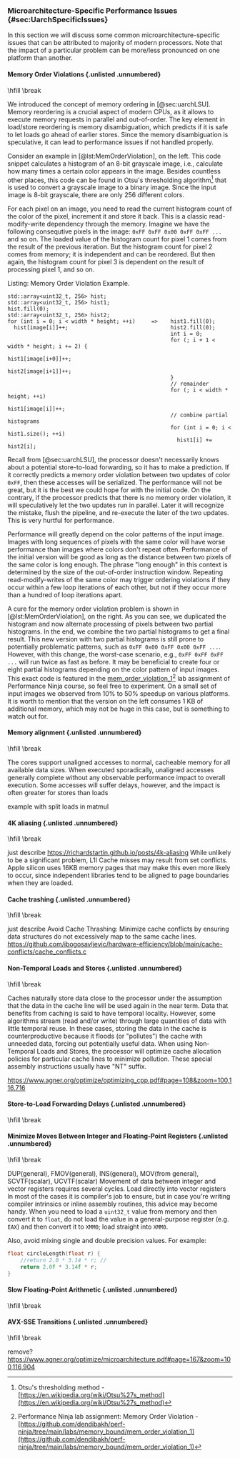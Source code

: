 ### Microarchitecture-Specific Performance Issues {#sec:UarchSpecificIssues}

In this section we will discuss some common microarchitecture-specific issues that can be attributed to majority of modern processors. Note that the impact of a particular problem can be more/less pronounced on one platform than another.

#### Memory Order Violations {.unlisted .unnumbered}

\hfill \break

We introduced the concept of memory ordering in [@sec:uarchLSU]. Memory reordering is a crucial aspect of modern CPUs, as it allows to execute memory requests in parallel and out-of-order. The key element in load/store reordering is memory disambiguation, which predicts if it is safe to let loads go ahead of earlier stores. Since the memory disambiguation is speculative, it can lead to performance issues if not handled properly.

Consider an example in [@lst:MemOrderViolation], on the left. This code snippet calculates a histogram of an 8-bit grayscale image, i.e., calculate how many times a certain color appears in the image. Besides countless other places, this code can be found in Otsu's thresholding algorithm[^1] that is used to convert a grayscale image to a binary image. Since the input image is 8-bit grayscale, there are only 256 different colors.

For each pixel on an image, you need to read the current histogram count of the color of the pixel, increment it and store it back. This is a classic read-modify-write dependency through the memory. Imagine we have the following consequtive pixels in the image: `0xFF 0xFF 0x00 0xFF 0xFF ...` and so on. The loaded value of the histogram count for pixel 1 comes from the result of the previous iteration. But the histogram count for pixel 2 comes from memory; it is independent and can be reordered. But then again, the histogram count for pixel 3 is dependent on the result of processing pixel 1, and so on. 

Listing: Memory Order Violation Example.

~~~~ {#lst:MemOrderViolation .cpp}
std::array<uint32_t, 256> hist;                    std::array<uint32_t, 256> hist1;
hist.fill(0);                                      std::array<uint32_t, 256> hist2;
for (int i = 0; i < width * height; ++i)     =>    hist1.fill(0);
  hist[image[i]]++;                                hist2.fill(0);
                                                   int i = 0;
                                                   for (; i + 1 < width * height; i += 2) {
                                                     hist1[image[i+0]]++;
                                                     hist2[image[i+1]]++;
                                                   }
                                                   // remainder
                                                   for (; i < width * height; ++i)
                                                     hist1[image[i]]++;
                                                   // combine partial histograms
                                                   for (int i = 0; i < hist1.size(); ++i)
                                                     hist1[i] += hist2[i];
~~~~~~~~~~~~~~~~~~~~~~~~~~~~~~~~~~~~~~~~~~~~~~~~~

Recall from [@sec:uarchLSU], the processor doesn't necessarily knows about a potential store-to-load forwarding, so it has to make a prediction. If it correctly predicts a memory order violation between two updates of color `0xFF`, then these accesses will be serialized. The performance will not be great, but it is the best we could hope for with the initial code. On the contrary, if the processor predicts that there is no memory order violation, it will speculatively let the two updates run in parallel. Later it will recognize the mistake, flush the pipeline, and re-execute the later of the two updates. This is very hurtful for performance.

Performance will greatly depend on the color patterns of the input image. Images with long sequences of pixels with the same color will have worse performance than images where colors don't repeat often. Performance of the initial version will be good as long as the distance between two pixels of the same color is long enough. The phrase "long enough" in this context is determined by the size of the out-of-order instruction window. Repeating read-modify-writes of the same color may trigger ordering violations if they occur within a few loop iterations of each other, but not if they occur more than a hundred of loop iterations apart.

A cure for the memory order violation problem is shown in [@lst:MemOrderViolation], on the right. As you can see, we duplicated the histogram and now alternate processing of pixels between two partial histograms. In the end, we combine the two partial histograms to get a final result. This new version with two partial histograms is still prone to potentially problematic patterns, such as `0xFF 0x00 0xFF 0x00 0xFF ...`. However, with this change, the worst-case scenario, e.g., `0xFF 0xFF 0xFF ...`  will run twice as fast as before. It may be beneficial to create four or eight partial histograms depending on the color pattern of input images. This exact code is featured in the [mem_order_violation_1](https://github.com/dendibakh/perf-ninja/tree/main/labs/memory_bound/mem_order_violation_1)[^2] lab assignment of Performance Ninja course, so feel free to experiment. On a small set of input images we observed from 10% to 50% speedup on various platforms. It is worth to mention that the version on the left consumes 1 KB of additional memory, which may not be huge in this case, but is something to watch out for.

#### Memory alignment {.unlisted .unnumbered}

\hfill \break

The cores support unaligned accesses to normal, cacheable memory for all available
data sizes. When executed sporadically, unaligned accesses generally complete without
any observable performance impact to overall execution. Some accesses will suffer
delays, however, and the impact is often greater for stores than loads

example with split loads in matmul

#### 4K aliasing {.unlisted .unnumbered}

\hfill \break

just describe
https://richardstartin.github.io/posts/4k-aliasing
While unlikely to be a significant
problem, L1I Cache misses may result from set conflicts. Apple silicon uses 16KB
memory pages that may make this even more likely to occur, since independent
libraries tend to be aligned to page boundaries when they are loaded.

#### Cache trashing {.unlisted .unnumbered}

\hfill \break

just describe
Avoid Cache Thrashing: Minimize cache conflicts by ensuring data structures do not excessively map to the same cache lines.
https://github.com/ibogosavljevic/hardware-efficiency/blob/main/cache-conflicts/cache_conflicts.c

#### Non-Temporal Loads and Stores {.unlisted .unnumbered}

\hfill \break

Caches naturally store data close to the processor under the assumption that the data in
the cache line will be used again in the near term. Data that benefits from caching is said
to have temporal locality. However, some algorithms stream (read and/or write) through
large quantities of data with little temporal reuse. In these cases, storing the data in the
cache is counterproductive because it floods (or "pollutes") the cache with unneeded
data, forcing out potentially useful data.
When using Non-Temporal Loads and Stores, the processor will optimize cache allocation
policies for particular cache lines to minimize pollution.
These special assembly instructions usually have "NT" suffix.

https://www.agner.org/optimize/optimizing_cpp.pdf#page=108&zoom=100,116,716

#### Store-to-Load Forwarding Delays {.unlisted .unnumbered}

\hfill \break

#### Minimize Moves Between Integer and Floating-Point Registers {.unlisted .unnumbered}

\hfill \break

DUP(general), FMOV(general), INS(general), MOV(from general), SCVTF(scalar), UCVTF(scalar)
Movement of data between integer and vector registers requires several cycles. Load
directly into vector registers
In most of the cases it is compiler's job to ensure, but in case you're writing compiler intrinsics or inline assembly routines, this advice may become handy.
When you need to load a `uint32_t` value from memory and then convert it to `float`, do not load the value in a general-purpose register (e.g. `EAX`) and then convert it to `XMM0`; load straight into `XMM0`.

Also, avoid mixing single and double precision values. For example:
```cpp
float circleLength(float r) {
    //return 2.0 * 3.14 * r; // 
    return 2.0f * 3.14f * r;
}
```

#### Slow Floating-Point Arithmetic {.unlisted .unnumbered}

\hfill \break

#### AVX-SSE Transitions {.unlisted .unnumbered}

\hfill \break

remove?
https://www.agner.org/optimize/microarchitecture.pdf#page=167&zoom=100,116,904

[^1]: Otsu's thresholding method - [https://en.wikipedia.org/wiki/Otsu%27s_method](https://en.wikipedia.org/wiki/Otsu%27s_method)
[^2]: Performance Ninja lab assignment: Memory Order Violation - [https://github.com/dendibakh/perf-ninja/tree/main/labs/memory_bound/mem_order_violation_1](https://github.com/dendibakh/perf-ninja/tree/main/labs/memory_bound/mem_order_violation_1)